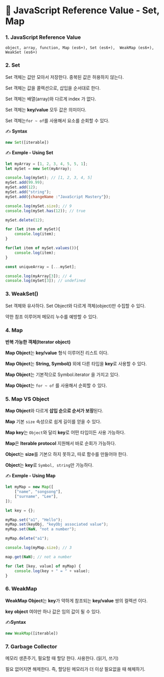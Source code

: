 # 📄 JavaScript Reference Value - Set, Map

### 1. JavaScript Reference Value

`object, array, function, Map (es6+), Set (es6+),  WeakMap (es6+), WeakSet (es6+)`

### 2. Set 

Set 객체는 값만 모아서 저장한다. 중복된 값은 허용하지 않는다.

Set 객체는 값을 콜렉션으로, 삽입을 순서대로 한다.

Set 객체는 배열\(array\)와 다르게 index 가 없다.

Set 객체는 **key/value** 모두 값은 의미이다.

Set 객체는`for ~ of`를 사용해서 요소를 순회할 수 있다.

✍ **Syntax**

```javascript
new Set([iterable])
```

✍ **Exmple - Using Set**

```javascript
let myArray = [1, 2, 3, 4, 5, 5, 1];
let mySet = new Set(myArray);

console.log(mySet); // [1, 2, 3, 4, 5]
mySet.add(99.99);
mySet.add(12);
mySet.add("string");
mySet.add({changeName :"JavaScript Mastery"});

console.log(mySet.size); // 9
console.log(mySet.has(12)); // true

mySet.delete(12);

for (let item of mySet){
	console.log(item);
}

for(let item of mySet.values()){
	console.log(item);
}

const uniqueArray = [...mySet];

console.log(myArray[3]); // 4
console.log(mySet[3]); // undefined
```

### 3. WeakSet\(\)

Set 객체와 유사하다. Set Object와 다르게 객체\(object\)만 수집할 수 있다.

약한 참조 이루어져 메모리 누수를 예방할 수 있다.

### 4. Map 

**반복 가능한 객체\(Iterator object\)**

**Map Object**는 **key/value** 형식 이루어진 리스트 이다.

**Map Object**는 **String, Symbol\(\)** 외에 다른 타입을 **key**로 사용할 수 있다.

**Map Object**는 기본적으로 Symbol.iterator 을 가지고 있다.

**Map Object**는 `for ~ of` 를 사용해서 순회할 수 있다.

### 5. Map VS Object

**Map Object**와 다르게 **삽입 순으로 순서가 보장**된다.

**Map** 기본 `size` 속성으로 쉽게 길이를 얻을 수 있다.

**Map key**는 `Object`와 달리 **key**로 어떤 타입이든 사용 가능하다.

**Map**은 **Iterable protocol** 지원해서 바로 순회가 가능하다.

**Object**는 **size**를 기본으 하지 못하고, 따로 함수를 만들어야 한다.

**Object**는 **key**로 `Symbol, string`만 가능하다.

✍ **Exmple - Using Map**

```javascript
let myMap = new Map([
	["name", "songsong"],
	["surname", "Lee"],
]);

let key = {};

myMap.set("a1", "Hello");
myMap.set(keyObj, "keyObj associated value");
myMap.set(NaN, "not a number");

myMap.delete("a1");

console.log(myMap.size); // 3

map.get(NaN); // not a number

for (let [key, value] of myMap) {
	console.log(key + " = " + value); 
}
```

### 6. WeakMap 

**WeakMap Object**는 **key**가 약하게 참조되는 **key/value** 쌍의 컬렉션 이다.

**key object** 여야만 하나 값은 임의 값이 될 수 있다.

✍**Syntax**

```javascript
new WeakMap([iterable])
```

### 7. Garbage Collector 

메모리 생존주기, 필요할 때 할당 한다. 사용한다. \(읽기, 쓰기\)

필요 없어지면 해제한다. 즉, 할당된 메모리가 더 이상 필요없을 때 해체하기.

